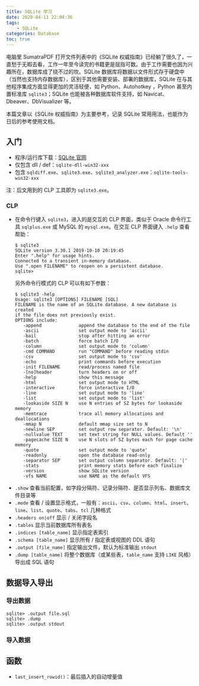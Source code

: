 ```yaml
---
title: SQLite 学习
date: 2020-04-11 22:04:36
tags:
    - SQLite
categories: Database
toc: true
---
```


电脑里 SumatraPDF 打开文件列表中的《SQLite 权威指南》已经躺了很久了，一直愁于无暇去看，工作一年至今读完的书籍更是屈指可数。由于工作需要也因为兴趣所在，数据库成了绕不过的坎。SQLite 数据库将数据以文件形式存于硬盘中（当然也支持内存数据库），区别于其他需要安装、部署的数据库，SQLite 在与其他程序集成方面显得更加的灵活轻便，如 Python、Autohotkey ，Python 甚至内置标准库 `sqlite3`；SQLite 也能被各种数据库软件支持，如 Navicat、Dbeaver、DbVisualizer 等。

本篇文章以《SQLite 权威指南》为主要参考，记录 SQLite 常用用法，也能作为日后的参考使用文档。

## 入门

- 程序/运行库下载：[SQLite 官网][sqlite-official]
- 仅包含 dll / def：`sqlite-dll-win32-xxx`
- 包含 `sqldiff.exe`、`sqlite3.exe`、`sqlite3_analyzer.exe`：`sqlite-tools-win32-xxx`

注：后文用到的 CLP 工具即为 `sqlite3.exe`。

### CLP

- 在命令行键入 `sqlite3`，进入的是交互的 CLP 界面，类似于 Oracle 命令行工具 `sqlplus.exe` 或 MySQL 的 `mysql.exe`。在交互 CLP 界面键入 `.help` 查看帮助：
  ```dos
  $ sqlite3
  SQLite version 3.30.1 2019-10-10 20:19:45
  Enter ".help" for usage hints.
  Connected to a transient in-memory database.
  Use ".open FILENAME" to reopen on a persistent database.
  sqlite> 
  ```
  另外命令行模式的 CLP 可以有如下参数：
  ```dos
  $ sqlite3 -help
  Usage: sqlite3 [OPTIONS] FILENAME [SQL]
  FILENAME is the name of an SQLite database. A new database is created
  if the file does not previously exist.
  OPTIONS include:
     -append              append the database to the end of the file
     -ascii               set output mode to 'ascii'
     -bail                stop after hitting an error
     -batch               force batch I/O
     -column              set output mode to 'column'
     -cmd COMMAND         run "COMMAND" before reading stdin
     -csv                 set output mode to 'csv'
     -echo                print commands before execution
     -init FILENAME       read/process named file
     -[no]header          turn headers on or off
     -help                show this message
     -html                set output mode to HTML
     -interactive         force interactive I/O
     -line                set output mode to 'line'
     -list                set output mode to 'list'
     -lookaside SIZE N    use N entries of SZ bytes for lookaside memory
     -memtrace            trace all memory allocations and deallocations
     -mmap N              default mmap size set to N
     -newline SEP         set output row separator. Default: '\n'
     -nullvalue TEXT      set text string for NULL values. Default ''
     -pagecache SIZE N    use N slots of SZ bytes each for page cache memory
     -quote               set output mode to 'quote'
     -readonly            open the database read-only
     -separator SEP       set output column separator. Default: '|'
     -stats               print memory stats before each finalize
     -version             show SQLite version
     -vfs NAME            use NAME as the default VFS
  ```
- `.show` 查看当前配置，如字段分隔符、记录分隔符、是否显示列名、数据库文件目录等
- `.mode` 查看 / 设置显示格式，一般有：`ascii`、`csv`、`column`、`html`、`insert`、`line`、`list`、`quote`、`tabs`、`tcl` 几种格式
- `.headers on|off` 显示 / 关闭字段名
- `.tables` 显示当前数据库所有表名
- `.indices [table_name]` 显示指定表索引
- `.schema [table_name]` 显示所有 / 指定表或视图的 DDL 语句
- `.output [file_name]` 指定输出文件，默认为标准输出 `stdout`
- `.dump [table_name]` 将整个数据库（或某些表，`table_name` 支持 `LIKE` 风格）导出成 SQL 语句

## 数据导入导出

### 导出数据

```dos
sqlite> .output file.sql
sqlite> .dump
sqlite> .output stdout
```

### 导入数据

## 函数

- `last_insert_rowid()`：最后插入的自动增量值


[sqlite-official]: https://www.sqlite.org
